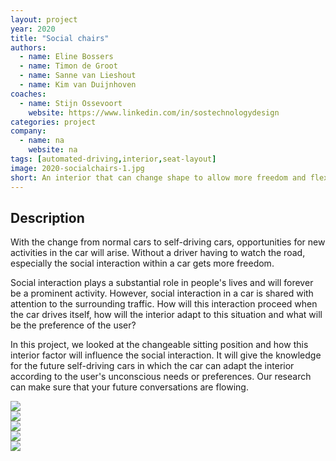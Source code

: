 ```yaml
---
layout: project
year: 2020
title: "Social chairs"
authors:
  - name: Eline Bossers
  - name: Timon de Groot
  - name: Sanne van Lieshout
  - name: Kim van Duijnhoven
coaches:
  - name: Stijn Ossevoort
    website: https://www.linkedin.com/in/sostechnologydesign
categories: project
company:
  - name: na
    website: na
tags: [automated-driving,interior,seat-layout]
image: 2020-socialchairs-1.jpg
short: An interior that can change shape to allow more freedom and flexibility.
---
```


## Description
With the change from normal cars to self-driving cars, opportunities for new activities in the car will arise. Without a driver having to watch the road, especially the social interaction within a car gets more freedom.

Social interaction plays a substantial role in people's lives and will forever be a prominent activity. However, social interaction in a car is shared with attention to the surrounding traffic. How will this interaction proceed when the car drives itself, how will the interior adapt to this situation and what will be the preference of the user?

In this project, we looked at the changeable sitting position and how this interior factor will influence the social interaction. It will give the knowledge for the future self-driving cars in which the car can adapt the interior according to the user's unconscious needs or preferences. Our research can make sure that your future conversations are flowing.

<div class="project-image">
  <img src="/assets/img/2020-socialchairs-2.jpg">
</div>
<div class="project-image">
  <img src="/assets/img/2020-socialchairs-3.jpg">
</div>
<div class="project-image">
  <img src="/assets/img/2020-socialchairs-4.jpg">
</div>
<div class="project-image">
  <img src="/assets/img/2020-socialchairs-5.jpg">
</div>
<div class="project-image">
  <img src="/assets/img/2020-socialchairs-6.jpg">
</div>